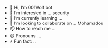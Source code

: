- 👋 Hi, I’m 001Wolf bot
- 👀 I’m interested in ... security 
- 🌱 I’m currently learning ...
- 💞️ I’m looking to collaborate on ... Mohamadou 
- 📫 How to reach me ...
- 😄 Pronouns: ...
- ⚡ Fun fact: ...

<!---
98wolf/98wolf is a ✨ special ✨ repository because its `README.md` (this file) appears on your GitHub profile.
You can click the Preview link to take a look at your changes.
--->
